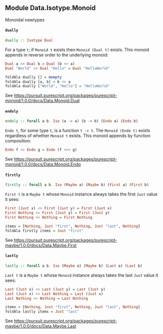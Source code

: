 ## Module Data.Isotype.Monoid

Monoidal newtypes

#### `dually`

``` purescript
dually :: Isotype Dual
```

For a type `t`; if `Monoid t` exists then `Monoid (Dual t)` exists.
This monoid appends in reverse order to the underlying monoid:
```purescript
Dual a <> Dual b = Dual (b <> a)
Dual "World" <> Dual "Hello" = Dual "HelloWorld"

foldAla dually [] = mempty
foldAla dually [a, b] = b <> a
foldAla dually ["World", "Hello"] = "HelloWorld"
```
See https://pursuit.purescript.org/packages/purescript-monoid/1.0.0/docs/Data.Monoid.Dual

#### `endoly`

``` purescript
endoly :: forall a b. Iso (a -> a) (b -> b) (Endo a) (Endo b)
```

`Endo t`, for some type `t`, is a function `t -> t`.
The `Monoid (Endo t)` exists regardless of whether `Monoid t` exists.
This monoid appends by function composition:
```purescript
Endo f <> Endo g = Endo (f <<< g)
```
See https://pursuit.purescript.org/packages/purescript-monoid/1.0.0/docs/Data.Monoid.Endo

#### `firstly`

``` purescript
firstly :: forall a b. Iso (Maybe a) (Maybe b) (First a) (First b)
```

`First t` is a `Maybe t` whose `Monoid` instance always takes the first
`Just` value it sees:
```purescript
First (Just x) <> First (Just y) = First (Just x)
First Nothing <> First (Just y) = First (Just y)
First Nothing <> Nothing = First Nothing

items = [Nothing, Just "first", Nothing, Just "last", Nothing]
foldAla firstly items = Just "first"
```
See https://pursuit.purescript.org/packages/purescript-maybe/1.0.0/docs/Data.Maybe.First

#### `lastly`

``` purescript
lastly :: forall a b. Iso (Maybe a) (Maybe b) (Last a) (Last b)
```

`Last t` is a `Maybe t` whose `Monoid` instance always takes the last
`Just` value it sees:
```purescript
Last (Just x) <> Last (Just y) = Last (Just y)
Last (Just x) <> Last Nothing = Last (Just x)
Last Nothing <> Nothing = Last Nothing

items = [Nothing, Just "first", Nothing, Just "last", Nothing]
foldAla lastly items = Just "last"
```
See https://pursuit.purescript.org/packages/purescript-maybe/1.0.0/docs/Data.Maybe.Last


